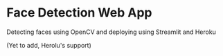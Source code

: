 # Face Detection Web App
 Detecting faces using OpenCV and deploying using Streamlit and Heroku
 
 (Yet to add, Herolu's support)
